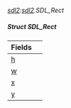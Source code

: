 _[sdl2](../../modules/sdl2/sdl2-module.md):[sdl2](../../modules/sdl2/sdl2-module.md).SDL\_Rect_
##### Struct SDL\_Rect

| Fields | |
|:---|:---|
| [h](sdl2-sdl_rect-h.md) |  |
| [w](sdl2-sdl_rect-w.md) |  |
| [x](sdl2-sdl_rect-x.md) |  |
| [y](sdl2-sdl_rect-y.md) |  |
